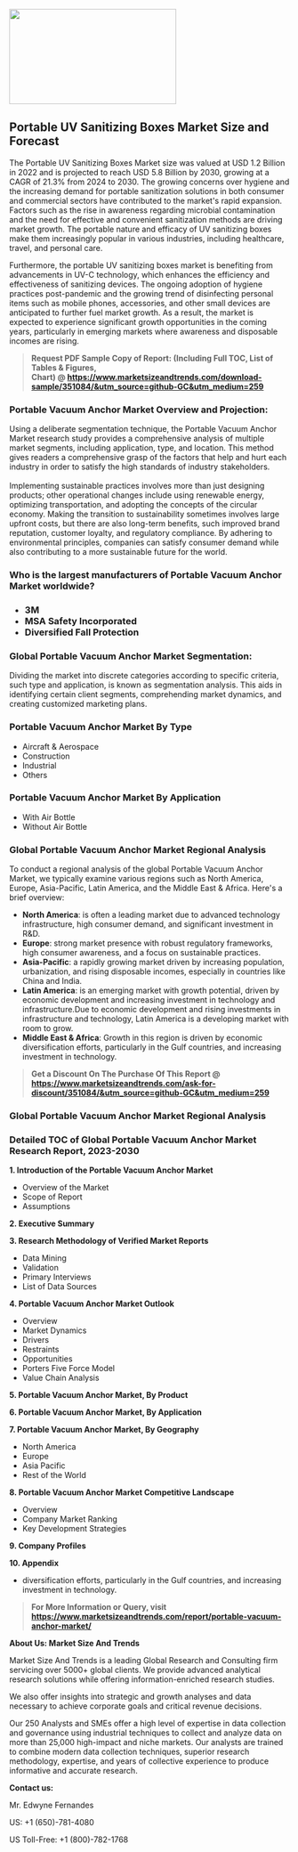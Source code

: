 <p><img class="alignnone size-medium wp-image-20088" src="https://ffe5etoiles.com/wp-content/uploads/2024/12/MST1-300x171.png" alt="" width="300" height="171" /></p><h2>Portable UV Sanitizing Boxes Market Size and Forecast</h2><p>The Portable UV Sanitizing Boxes Market size was valued at USD 1.2 Billion in 2022 and is projected to reach USD 5.8 Billion by 2030, growing at a CAGR of 21.3% from 2024 to 2030. The growing concerns over hygiene and the increasing demand for portable sanitization solutions in both consumer and commercial sectors have contributed to the market's rapid expansion. Factors such as the rise in awareness regarding microbial contamination and the need for effective and convenient sanitization methods are driving market growth. The portable nature and efficacy of UV sanitizing boxes make them increasingly popular in various industries, including healthcare, travel, and personal care.</p><p>Furthermore, the portable UV sanitizing boxes market is benefiting from advancements in UV-C technology, which enhances the efficiency and effectiveness of sanitizing devices. The ongoing adoption of hygiene practices post-pandemic and the growing trend of disinfecting personal items such as mobile phones, accessories, and other small devices are anticipated to further fuel market growth. As a result, the market is expected to experience significant growth opportunities in the coming years, particularly in emerging markets where awareness and disposable incomes are rising.</p></p><blockquote id="" class=""><strong>Request PDF Sample Copy of Report: (Including Full TOC, List of Tables &amp; Figures, Chart)&nbsp;@&nbsp;<strong><a href="https://www.marketsizeandtrends.com/download-sample/351084/&utm_source=github-GC&utm_medium=259" target="_blank">https://www.marketsizeandtrends.com/download-sample/351084/&utm_source=github-GC&utm_medium=259</a></strong></strong></blockquote><h3 id="" class="">Portable Vacuum Anchor Market&nbsp;Overview and Projection:</h3><p id="" class="">Using a deliberate segmentation technique, the Portable Vacuum Anchor Market research study provides a comprehensive analysis of multiple market segments, including application, type, and location. This method gives readers a comprehensive grasp of the factors that help and hurt each industry in order to satisfy the high standards of industry stakeholders. <br /> <br />Implementing sustainable practices involves more than just designing products; other operational changes include using renewable energy, optimizing transportation, and adopting the concepts of the circular economy. Making the transition to sustainability sometimes involves large upfront costs, but there are also long-term benefits, such improved brand reputation, customer loyalty, and regulatory compliance. By adhering to environmental principles, companies can satisfy consumer demand while also contributing to a more sustainable future for the world.</p><h3 id="" class="">Who is the largest manufacturers of&nbsp;Portable Vacuum Anchor Market worldwide?</h3><h3 class=""><p><ul><li>3M </li><li> MSA Safety Incorporated </li><li> Diversified Fall Protection</li></ul></p></h3><h3 id="" class="">Global&nbsp;Portable Vacuum Anchor Market Segmentation:</h3><p id="" class="">Dividing the market into discrete categories according to specific criteria, such type and application, is known as segmentation analysis. This aids in identifying certain client segments, comprehending market dynamics, and creating customized marketing plans.</p><h3 id="" class="">Portable Vacuum Anchor Market&nbsp;By Type</h3><p><p><ul><li>Aircraft & Aerospace</li><li> Construction</li><li> Industrial</li><li> Others</p></li></ul></p></p><h3 id="" class="">Portable Vacuum Anchor Market&nbsp;By Application</h3><p class=""><p><ul><li>With Air Bottle</li><li> Without Air Bottle</li></ul></p></p><h3 id="" class="">Global Portable Vacuum Anchor Market Regional Analysis</h3><p id="" class="">To conduct a regional analysis of the global Portable Vacuum Anchor Market, we typically examine various regions such as North America, Europe, Asia-Pacific, Latin America, and the Middle East &amp; Africa. Here's a brief overview:</p><ul><li><strong>North America</strong>: is often a leading market due to advanced technology infrastructure, high consumer demand, and significant investment in R&amp;D.</li><li><strong>Europe</strong>: strong market presence with robust regulatory frameworks, high consumer awareness, and a focus on sustainable practices.</li><li><strong>Asia-Pacific</strong>: a rapidly growing market driven by increasing population, urbanization, and rising disposable incomes, especially in countries like China and India.</li><li><strong>Latin America</strong>: is an emerging market with growth potential, driven by economic development and increasing investment in technology and infrastructure.Due to economic development and rising investments in infrastructure and technology, Latin America is a developing market with room to grow.</li><li><strong>Middle East &amp; Africa</strong>: Growth in this region is driven by economic diversification efforts, particularly in the Gulf countries, and increasing investment in technology.</li></ul><blockquote id="" class=""><strong>Get a Discount On The Purchase Of This Report @ <strong><a href="https://www.marketsizeandtrends.com/ask-for-discount/351084/&utm_source=github-GC&utm_medium=259" target="_blank">https://www.marketsizeandtrends.com/ask-for-discount/351084/&utm_source=github-GC&utm_medium=259</a></strong></strong></blockquote><h3 id="" class="">Global Portable Vacuum Anchor Market Regional Analysis</h3><h3 id="" class="">Detailed TOC of Global Portable Vacuum Anchor Market Research Report, 2023-2030</h3><p id="" class=""><strong>1. Introduction of the Portable Vacuum Anchor Market</strong></p><ul><li>Overview of the Market</li><li>Scope of Report</li><li>Assumptions</li></ul><p id="" class=""><strong>2. Executive Summary</strong></p><p id="" class=""><strong>3. Research Methodology of Verified Market Reports</strong></p><ul><li>Data Mining</li><li>Validation</li><li>Primary Interviews</li><li>List of Data Sources</li></ul><p id="" class=""><strong>4. Portable Vacuum Anchor Market Outlook</strong></p><ul><li>Overview</li><li>Market Dynamics</li><li>Drivers</li><li>Restraints</li><li>Opportunities</li><li>Porters Five Force Model</li><li>Value Chain Analysis</li></ul><p id="" class=""><strong>5. Portable Vacuum Anchor Market, By Product</strong></p><p id="" class=""><strong>6. Portable Vacuum Anchor Market, By Application</strong></p><p id="" class=""><strong>7. Portable Vacuum Anchor Market, By Geography</strong></p><ul><li>North America</li><li>Europe</li><li>Asia Pacific</li><li>Rest of the World</li></ul><p id="" class=""><strong>8. Portable Vacuum Anchor Market Competitive Landscape</strong></p><ul><li>Overview</li><li>Company Market Ranking</li><li>Key Development Strategies</li></ul><p id="" class=""><strong>9. Company Profiles</strong></p><p id="" class=""><strong>10. Appendix</strong></p><ul><li>diversification efforts, particularly in the Gulf countries, and increasing investment in technology.</li></ul><blockquote id="" class=""><strong>For More Information or Query, visit <strong><strong><a href="https://www.marketsizeandtrends.com/report/portable-vacuum-anchor-market/" target="_blank">https://www.marketsizeandtrends.com/report/portable-vacuum-anchor-market/</a></strong></strong></strong></blockquote><p id="" class=""><strong>About Us: Market Size And Trends</strong></p><p id="" class="">Market Size And Trends is a leading Global Research and Consulting firm servicing over 5000+ global clients. We provide advanced analytical research solutions while offering information-enriched research studies.</p><p id="" class="">We also offer insights into strategic and growth analyses and data necessary to achieve corporate goals and critical revenue decisions.</p><p id="" class="">Our 250 Analysts and SMEs offer a high level of expertise in data collection and governance using industrial techniques to collect and analyze data on more than 25,000 high-impact and niche markets. Our analysts are trained to combine modern data collection techniques, superior research methodology, expertise, and years of collective experience to produce informative and accurate research.</p><p id="" class=""><strong>Contact us:</strong></p><p id="" class="">Mr. Edwyne Fernandes</p><p id="" class="">US: +1 (650)-781-4080</p><p id="" class="">US Toll-Free: +1 (800)-782-1768</p>
